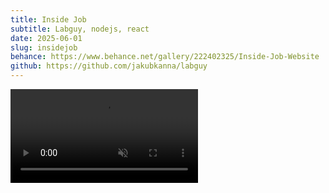 ```yaml
---
title: Inside Job
subtitle: Labguy, nodejs, react
date: 2025-06-01
slug: insidejob
behance: https://www.behance.net/gallery/222402325/Inside-Job-Website
github: https://github.com/jakubkanna/labguy
---
```


<video autoplay muted loop controls src="https://github.com/jakubkanna/portfolio/raw/refs/heads/main/public/ijob/ijob_showcase-2025-hd.mp4"></video>
